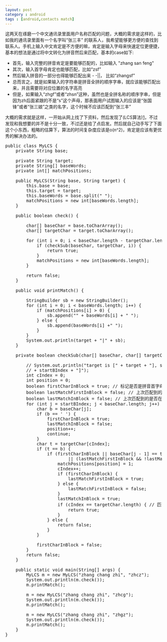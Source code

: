 ```yaml
---
layout: post
category : android
tags : [android,contacts match]
---
```

这两天在琢磨一个中文通讯录里面用户名称匹配的问题，大概的需求是这样的，比如我的通讯录里面有一个名字叫“张三丰” 的联系人，我希望能够更方便的查找到联系人。手机上输入中文肯定是不方便的嘛，肯定是输入字母来快速定位更便捷，基本的想法是通过将中文转化为拼音然后来匹配，基本的case如下:    
* 首先，输入完整的拼音肯定是要能够匹配的，比如输入 "zhang san feng"
* 其次，输入首字母肯定也能够匹配，比如“zsf”
* 然后输入拼音的一部分也得能够匹配出来 - -||， 比如“zhangsf”
* 总而言之，就是如果输入的字符串是拼音全拼的顺序字串，就应该能够匹配出来，并且需要将对应位置的名字高亮
* 但是，如果输入“zhgf”或者“zhsn”这种，虽然也是全拼名称的顺序字串，但是因为zh后面紧跟的不是“s”这个声母，那表面用户试图输入的应该是“张国锋”或者“张三娘”之类的名字，这个时候不应该匹配到“张三丰”    

大概的需求就是这样，一开始从网上找了下资料，然后发现了(LCS算法)[1]，不过发现和我想要的并不是十分一致，不过还是给了点启发。然后就自己动手写了下面这个小东西，粗略的估算下，算法的时间复杂度应该是o(n^2)，肯定是应该有更优秀的解决办法的。

<pre>
public class MyLCS {
	private String base;

	private String target;
	private String[] baseWords;
	private int[] matchPositions;

	public MyLCS(String base, String target) {
		this.base = base;
		this.target = target;
		this.baseWords = base.split(" ");
		matchPositions = new int[baseWords.length];
	}

	public boolean check() {

		char[] baseChar = base.toCharArray();
		char[] targetChar = target.toCharArray();

		for (int i = 0; i < baseChar.length - targetChar.length; i++) {
			if (checkSub(baseChar, targetChar, i)) {
				return true;
			}
			matchPositions = new int[baseWords.length];
		}

		return false;
	}

	public void printMatch() {

		StringBuilder sb = new StringBuilder();
		for (int i = 0; i < baseWords.length; i++) {
			if (matchPositions[i] > 0) {
				sb.append("<m>" + baseWords[i] + "</m> ");
			} else {
				sb.append(baseWords[i] +" ");
			}
		}
		System.out.println(target + "|" + sb);
	}

	private boolean checkSub(char[] baseChar, char[] targetChar, int startBIndex) {

		// System.out.println("target is [" + target + "], start from base in ["
		// + startBIndex + "]");
		int cIndex = 0;
		int position = 0;
		boolean firstCharInBlock = true; // 标记是否是拼音首字母
		boolean lastMatchFirstInBlock = false; // 上次匹配到的是否是声母部分
		boolean lastMatchInBlock = false; // 上次匹配到的是否在本个单词中
		for (int j = startBIndex; j < baseChar.length; j++) {
			char b = baseChar[j];
			if (b == ' ') {
				firstCharInBlock = true;
				lastMatchInBlock = false;
				position++;
				continue;
			}
			char t = targetChar[cIndex];
			if (t == b) {
				if (firstCharInBlock || baseChar[j - 1] == targetChar[cIndex - 1]
						|| (lastMatchFirstInBlock && !lastMatchInBlock)) {
					matchPositions[position] = 1;
					cIndex++;
					if (firstCharInBlock) {
						lastMatchFirstInBlock = true;
					} else {
						lastMatchFirstInBlock = false;
					}
					lastMatchInBlock = true;
					if (cIndex == targetChar.length) { // 匹配到末尾,完整匹配
						return true;
					}
				} else {
					return false;
				}
			}

			firstCharInBlock = false;
		}
		return false;
	}

	public static void main(String[] args) {
		MyLCS m = new MyLCS("zhang chang zhi", "zhcz");
		System.out.println(m.check());
		m.printMatch();

		m = new MyLCS("zhang chang zhi", "zhcg");
		System.out.println(m.check());
		m.printMatch();

		m = new MyLCS("zhang chang zhi", "zhgz");
		System.out.println(m.check());
		m.printMatch();
	}
}
</pre>

[1]:http://en.wikipedia.org/wiki/Longest_common_subsequence_problem


